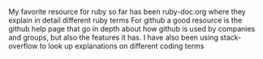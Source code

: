 My favorite resource for ruby so far has been ruby-doc.org where they explain in detail different ruby terms
For github a good resource is the github help page that go in depth about how github is used by companies and groups, but also the features it has.
I have also been using stack-overflow to look up explanations on different coding terms
